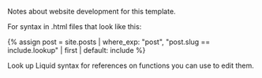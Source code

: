 Notes about website development for this template.

For syntax in .html files that look like this:

{% assign post = site.posts 
  | where_exp: "post", "post.slug == include.lookup"
  | first
  | default: include
%}

Look up Liquid syntax for references on functions you can use to edit them.